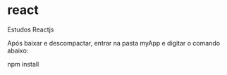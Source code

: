 # react
Estudos Reactjs

Após baixar e descompactar, entrar na pasta myApp e digitar o comando abaixo:

npm install
